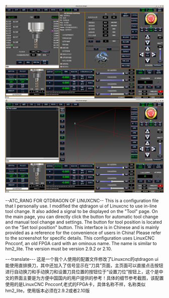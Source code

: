 ![screen](./screenshots/截图_2024-05-03_12-24-53.png)
![screen](./screenshots/截图_2024-05-03_13-06-54.png)

--ATC_RANG FOR QTDRAGON OF LINUXCNC--
This is a configuration file that I personally use. I modified the qtdragon ui of Linuxcnc to use in-line tool change. It also added a signal to be displayed on the "Tool" page. On the main page, you can directly click the button for automatic tool change and manual tool change and settings. The button for tool position is located on the "Set tool position" button. This interface is in Chinese and is mainly provided as a reference for the convenience of users in China! Please refer to the screenshot for specific details. This configuration uses LinuxCNC Pncconf, an old FPGA card with an ominous name. The name is similar to hm2_lite. The version must be version 2.9.2 or 2.10.

---translate---
这是一个我个人使用的配置文件修改了Linuxcnc的qtdragon ui 能使用直排换刀，其中还加入了信号显示在“刀具”页面，主页面可以直接点击按钮进行自动换刀和手动换刀和设置刀具位置的按钮位于“设置刀位”按钮上，这个是中文的界面主要是为方便中国国内的用户提供的参考！具体的细节参考截图，该配置使用的是LinuxCNC Pncconf,老式的FPGA卡，具体名称不祥，名称类似hm2_lite，使用版本必须在2.9.2或者2.10版
